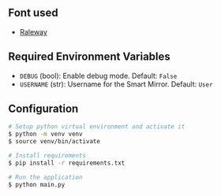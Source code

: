 ## Font used
- [Raleway](https://fonts.google.com/specimen/Raleway)

## Required Environment Variables

- `DEBUG` (bool): Enable debug mode. Default: `False`
- `USERNAME` (str): Username for the Smart Mirror. Default: `User`

## Configuration

```bash
# Setup python virtual environment and activate it
$ python -m venv venv
$ source venv/bin/activate

# Install requirements
$ pip install -r requirements.txt

# Run the application
$ python main.py
```
